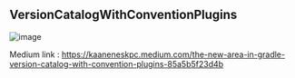 ## VersionCatalogWithConventionPlugins

![image](https://github.com/user-attachments/assets/2a5301ab-ae10-48b3-a7c9-18125976ff97)


Medium link : https://kaaneneskpc.medium.com/the-new-area-in-gradle-version-catalog-with-convention-plugins-85a5b5f23d4b
